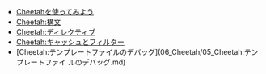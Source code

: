 - [Cheetahを使ってみよう](06_Cheetah/01_Cheetahを使ってみよう.md)
- [Cheetah:構文](06_Cheetah/02_Cheetah:構文.md)
- [Cheetah:ディレクティブ](06_Cheetah/03_Cheetah:ディレクティブ.md)
- [Cheetah:キャッシュとフィルター](06_Cheetah/04_Cheetah:キャッシュとフィルター.md)
- [Cheetah:テンプレートファイルのデバッグ](06_Cheetah/05_Cheetah:テンプレートファイ
ルのデバッグ.md)

